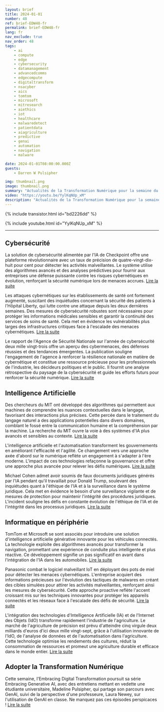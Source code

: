 ```yaml
---
layout: brief
title: 2024-01-01
number: 48
ref: brief-EDW48-fr
permalink: brief-EDW48-fr
lang: fr
nav_exclude: true
nav_order: 48
tags:
    - ai
    - compute
    - edge
    - cybersecurity
    - datamanagement
    - advancedcomms
    - edgecompute
    - digitaltransform
    - nsacyber
    - aics
    - tomtom
    - microsoft
    - mitresearch
    - aiethics
    - iot
    - healthcare
    - malwaredetect
    - patientdata
    - aiagriculture
    - predictive
    - genai
    - automation
    - navigation
    - malware

date: 2024-01-01T08:00:00.000Z
guests:
    - Darren W Pulsipher

img: thumbnail.png
image: thumbnail.png
summary: "Actualités de la Transformation Numérique pour la semaine du 1er janvier 2024, couvrant la cybersécurité, l'intelligence artificielle et l'informatique en périphérie. Les sujets comprennent l'IoT et l'IA dans l'agriculture, les politiciens trompés par les hallucinations générées par l'IA, et les cyberattaques visant le secteur de la santé."
video: "https://youtu.be/YylKqNUp_xM"
description: "Actualités de la Transformation Numérique pour la semaine du 1er janvier 2024, couvrant la cybersécurité, l'intelligence artificielle et l'informatique en périphérie. Les sujets comprennent l'IoT et l'IA dans l'agriculture, les politiciens trompés par les hallucinations générées par l'IA, et les cyberattaques visant le secteur de la santé."
---
```



{% include transistor.html id="bd2226dd" %}



{% include youtube.html id="YylKqNUp_xM" %}


---

## Cybersécurité



La solution de cybersécurité alimentée par l'IA de Checkpoint offre une plateforme révolutionnaire avec un taux de précision de quatre-vingt-dix-huit pour cent pour détecter les activités malveillantes. Le système utilise des algorithmes avancés et des analyses prédictives pour fournir aux entreprises une défense puissante contre les risques cybernétiques en évolution, renforçant la sécurité numérique lors de menaces accrues. [Lire la suite](https://fortune.com/2023/12/29/ai-cybersecurity-checkpoint/)



Les attaques cybernétiques sur les établissements de santé ont fortement augmenté, suscitant des inquiétudes concernant la sécurité des patients à l'Hôpital Liberty, qui lutte contre une attaque depuis les deux dernières semaines. Des mesures de cybersécurité robustes sont nécessaires pour protéger les informations médicales sensibles et garantir la continuité des services de soins de santé. Cela met en évidence les vulnérabilités plus larges des infrastructures critiques face à l'escalade des menaces cybernétiques. [Lire la suite](https://www.kctv5.com/2023/12/30/liberty-hospital-staff-worries-patients-are-jeopardy-if-cyber-security-incident-drags/)



Le rapport de l'Agence de Sécurité Nationale sur l'année de cybersécurité deux mille vingt-trois offre un aperçu des cybermenaces, des défenses réussies et des tendances émergentes. La publication souligne l'engagement de l'agence à renforcer la résilience nationale en matière de cybernétique et constitue une ressource précieuse pour les professionnels de l'industrie, les décideurs politiques et le public. Il fournit une analyse rétrospective du paysage de la cybersécurité et guide les efforts futurs pour renforcer la sécurité numérique. [Lire la suite](https://www.nsa.gov/Press-Room/Press-Releases-Statements/Press-Release-View/Article/3621654/nsa-publishes-2023-cybersecurity-year-in-review/)

## Intelligence Artificielle



Des chercheurs du MIT ont développé des algorithmes qui permettent aux machines de comprendre les nuances contextuelles dans le langage, favorisant des interactions plus précises. Cette percée dans le traitement du langage naturel a des applications potentielles dans divers domaines, comblant le fossé entre la communication humaine et la compréhension par la machine. La recherche du MIT ouvre la voie à des systèmes d'IA plus avancés et sensibles au contexte. [Lire la suite](https://news.mit.edu/2023/leveraging-language-understand-machines-1222)



L'intelligence artificielle et l'automatisation transforment les gouvernements en améliorant l'efficacité et l'agilité. Ce changement vers une approche axée d'abord sur le numérique reflète un engagement à s'adapter à l'ère moderne. L'impact de ces technologies refaçonne la gouvernance et offre une approche plus avancée pour relever les défis numériques. [Lire la suite](https://federalnewsnetwork.com/commentary/2023/12/navigating-the-era-of-innovation-how-artificial-intelligence-and-automation-are-driving-a-digital-first-government/)



Michael Cohen admet avoir soumis de faux documents juridiques générés par l'IA pendant qu'il travaillait pour Donald Trump, soulevant des inquiétudes quant à l'éthique de l'IA et à la surveillance dans le système juridique. Cela met en évidence le besoin d'une surveillance vigilante et de mesures de protection pour maintenir l'intégrité des procédures juridiques. L'incident souligne les défis en constante évolution de l'éthique de l'IA et de l'intégrité dans les processus juridiques. [Lire la suite](https://www.nbcnews.com/politics/politics-news/michael-cohen-says-unknowingly-submitted-fake-ai-generated-legal-cases-rcna131631)

## Informatique en périphérie



TomTom et Microsoft se sont associés pour introduire une solution d'intelligence artificielle générative innovante pour les véhicules connectés. La technologie exploite des algorithmes avancés pour transformer la navigation, promettant une expérience de conduite plus intelligente et plus réactive. Ce développement signifie un pas significatif en avant dans l'intégration de l'IA dans les automobiles. [Lire la suite](https://www.iottechnews.com/news/2023/dec/19/tomtom-microsoft-unveil-generative-ai-connected-vehicles/)



Panasonic combat le logiciel malveillant IoT en déployant des pots de miel pour détecter les menaces cybernétiques. L'entreprise acquiert des informations précieuses sur l'évolution des tactiques de malwares en créant des cibles simulées pour attirer les activités malveillantes, renforçant ainsi les mesures de cybersécurité. Cette approche proactive reflète l'accent croissant mis sur les techniques innovantes pour protéger les appareils connectés et les réseaux face à l'escalade des défis de sécurité. [Lire la suite](https://www.wired.com/story/panasonic-iot-malware-honeypots/)



L'intégration des technologies d'Intelligence Artificielle (IA) et de l'Internet des Objets (IdO) transforme rapidement l'industrie de l'agriculture. Le marché de l'agriculture de précision est prévu d'atteindre cinq virgule deux milliards d'euros d'ici deux mille vingt-sept, grâce à l'utilisation innovante de l'IdO, de l'analyse de données et de l'automatisation dans l'agriculture. Cette technologie optimise les rendements des cultures, réduit la consommation de ressources et promeut une agriculture durable et efficace dans le monde entier. [Lire la suite](https://iotbusinessnews.com/2023/12/22/53545-the-precision-agriculture-market-to-reach-e-5-2-billion-worldwide-in-2027/)

## Adopter la Transformation Numérique



Cette semaine, l'Embracing Digital Transformation poursuit sa série Embracing Generative AI, avec des entretiens mettant en vedette une étudiante universitaire, Madeline Pulsipher, qui partage son parcours avec GenAI, suivi de la perspective d'une professeure, Laura Newey, sur l'utilisation de GenAI en classe. Ne manquez pas ces épisodes perspicaces ! [Lire la suite](https://www.embracingdigital.org)


